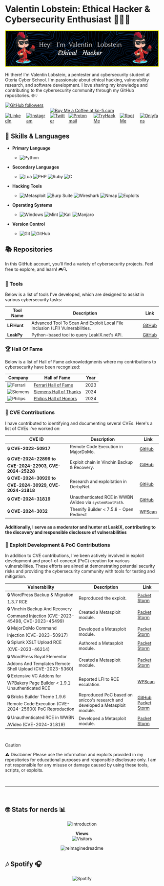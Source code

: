 # Valentin Lobstein: Ethical Hacker & Cybersecurity Enthusiast 👨‍💻🔐

![](./github-header-image.png)

<!-- 
🥚🎉 Congratulations! You found the hidden Easter egg! 🎉🥚

Here's a secret message just for you:
"Always be curious and never stop learning!"

If you want to share that you found the Easter egg, tweet me @Chocapikk_!
-->

Hi there! I'm Valentin Lobstein, a pentester and cybersecurity student at Oteria Cyber School. I'm passionate about ethical hacking, vulnerability research, and software development. I love sharing my knowledge and contributing to the cybersecurity community through my GitHub repositories. 🌐💡

<a href="https://github.com/Chocapikk" target="_blank">
    <img src="https://img.shields.io/github/followers/Chocapikk?style=social" alt="GitHub followers" />
</a>
<div style="display: flex; justify-content: center; gap: 10px;">
    <a href="https://ko-fi.com/Chocapikk" target="_blank">
        <img height="40" style="border: 0; height: 40px;" src="https://az743702.vo.msecnd.net/cdn/kofi3.png?v=0" border="0" alt="Buy Me a Coffee at ko-fi.com" />
    </a>
</div>
<div style="display: flex; justify-content: center; align-items: center; gap: 10px;">
    <a href="https://www.linkedin.com/in/valentin-l1337/" target="_blank">
        <img src="https://img.shields.io/badge/LinkedIn-%230077B5.svg?&style=for-the-badge&logo=linkedin&logoColor=white" alt="LinkedIn" />
    </a>
    <a href="https://www.instagram.com/ch0c4p1kk/" target="_blank">
        <img src="https://img.shields.io/badge/Instagram-%23E4405F.svg?&style=for-the-badge&logo=instagram&logoColor=white" alt="Instagram" />
    </a>
    <a href="https://www.twitter.com/Chocapikk_" target="_blank">
        <img src="https://img.shields.io/badge/Twitter-%23000000.svg?&style=for-the-badge&logo=x&logoColor=white" alt="Twitter" />
    </a>
    <a href="mailto:balgogan@protonmail.com" target="_blank">
        <img src="https://img.shields.io/badge/Protonmail-%23640c8a.svg?&style=for-the-badge&logo=protonmail&logoColor=white" alt="Protonmail" />
    </a>
    <a href="https://tryhackme.com/p/Chocapik" target="_blank">
        <img src="https://img.shields.io/badge/TryHackMe-%230b0557.svg?&style=for-the-badge&logo=tryhackme&logoColor=white" alt="TryHackMe" />
    </a>
    <a href="https://root-me.org/Chocapikk" target="_blank">
        <img src="https://img.shields.io/badge/RootMe-%2313ad05.svg?&style=for-the-badge&logo=rootme&logoColor=white" alt="RootMe" />
    </a>
    <a href="https://www.youtube.com/watch?v=dQw4w9WgXcQ" target="_blank">
        <img src="https://img.shields.io/badge/OnlyFans-%231877F2.svg?&style=for-the-badge&logo=onlyfans&logoColor=white" alt="Onlyfans" />
    </a>
</div>

## 🧰 Skills & Languages

- **Primary Language**
  - ![Python](https://img.shields.io/badge/Python-%233776AB.svg?&style=for-the-badge&logo=python&logoColor=white)

- **Secondary Languages**  
  - ![Lua](https://img.shields.io/badge/Lua-%232C2D72.svg?&style=for-the-badge&logo=lua&logoColor=white) ![PHP](https://img.shields.io/badge/PHP-%23777BB4.svg?&style=for-the-badge&logo=php&logoColor=white) ![Ruby](https://img.shields.io/badge/Ruby-%23CC342D.svg?&style=for-the-badge&logo=ruby&logoColor=white) ![C](https://img.shields.io/badge/C-%23A8B9CC.svg?&style=for-the-badge&logo=c&logoColor=white)

- **Hacking Tools**
  - ![Metasploit](https://img.shields.io/badge/Metasploit-%23000000.svg?&style=for-the-badge&logo=metasploit&logoColor=blue) ![Burp Suite](https://img.shields.io/badge/Burp_Suite-%23ff7b00.svg?&style=for-the-badge&logo=burp-suite&logoColor=white) ![Wireshark](https://img.shields.io/badge/Wireshark-%236671AB.svg?&style=for-the-badge&logo=wireshark&logoColor=white) ![Nmap](https://img.shields.io/badge/Nmap-%23000000.svg?&style=for-the-badge&logo=nmap&logoColor=green) ![Exploits](https://img.shields.io/badge/My%20Own%20Exploits-%23FF4500.svg?&style=for-the-badge&logo=security&logoColor=white)

- **Operating Systems**
  - ![Windows](https://img.shields.io/badge/Windows-10,%2011-%230078D6.svg?&style=for-the-badge&logo=windows&logoColor=white) ![Mint](https://img.shields.io/badge/Linux-Mint-%286BE43.svg?&style=for-the-badge&logo=linuxmint&logoColor=white) ![Kali](https://img.shields.io/badge/Kali-%2300c8ff.svg?&style=for-the-badge&logo=kalilinux&logoColor=white) ![Manjaro](https://img.shields.io/badge/Manjaro-%2334be5b.svg?&style=for-the-badge&logo=manjaro&logoColor=white)

- **Version Control**
  - ![Git](https://img.shields.io/badge/Git-%23F05032.svg?&style=for-the-badge&logo=git&logoColor=white) ![GitHub](https://img.shields.io/badge/GitHub-%23181717.svg?&style=for-the-badge&logo=github&logoColor=white)

## 📚 Repositories

In this GitHub account, you'll find a variety of cybersecurity projects. Feel free to explore, and learn! 🎮🔍

### 📁 Tools

Below is a list of tools I've developed, which are designed to assist in various cybersecurity tasks:

| Tool Name | Description | Link |
|-----------|-------------|------|
| **LFIHunt** | Advanced Tool To Scan And Exploit Local File Inclusion (LFI) Vulnerabilities. | [GitHub](https://github.com/Chocapikk/LFIHunt) |
| **LeakPy** | Python-based tool to query LeakIX.net's API. | [GitHub](https://github.com/Chocapikk/LeakPy) |

### 🏆 Hall Of Fame

Below is a list of Hall of Fame acknowledgments where my contributions to cybersecurity have been recognized:

| Company | Hall of Fame | Year |
|---------|--------------|------|
| ![Ferrari](https://img.shields.io/badge/-Ferrari-red?style=plastic&logo=ferrari&logoColor=white) | [Ferrari Hall of Fame](https://www.ferrari.com/fr-FR/hall-of-fame-responsible-disclosure-programme) | 2023 |
| ![Siemens](https://img.shields.io/badge/-Siemens-blue?style=plastic&logo=siemens&logoColor=white) | [Siemens Hall of Thanks](https://www.siemens.com/global/en/products/services/cert/hall-of-thanks.html) | 2024 |
| ![Philips](https://img.shields.io/badge/-Philips-blue?style=plastic&logo=philips&logoColor=white) | [Philips Hall of Honors](https://www.philips.com/a-w/security/coordinated-vulnerability-disclosure/hall-of-honors.html) | 2024 |

### 🚨 CVE Contributions

I have contributed to identifying and documenting several CVEs. Here's a list of CVEs I've worked on:

| CVE ID | Description | Link |
|--------|-------------|------|
| 🔒 **CVE-2023-50917** | Remote Code Execution in MajorDoMo. | [GitHub](https://github.com/Chocapikk/CVE-2023-50917) |
| 🔒 **CVE-2024-22899 to CVE-2024-22903, CVE-2024-25228** | Exploit chain in Vinchin Backup & Recovery. | [GitHub](https://github.com/Chocapikk/CVE-2024-22899-to-22903-ExploitChain) |
| 🔒 **CVE-2024-30920 to CVE-2024-30929, CVE-2024-31818** | Research and exploitation in DerbyNet. | [GitHub](https://github.com/Chocapikk/derbynet-research) |
| 🔒 **CVE-2024-31819** | Unauthenticated RCE in WWBN AVideo via `systemRootPath`. | [GitHub](https://github.com/Chocapikk/CVE-2024-31819) |
| 🔒 **CVE-2024-3032** | Themify Builder < 7.5.8 - Open Redirect | [WPScan](https://wpscan.com/vulnerability/d130a60c-c36b-4994-9b0e-e52cd7f99387/) |


#### Additionally, I serve as a moderator and hunter at LeakIX, contributing to the discovery and responsible disclosure of vulnerabilities

### 🚨 Exploit Development & PoC Contributions

In addition to CVE contributions, I've been actively involved in exploit development and proof-of-concept (PoC) creation for various vulnerabilities. These efforts are aimed at demonstrating potential security risks and providing the cybersecurity community with tools for testing and mitigation.

| Vulnerability | Description | Link |
|---------------|-------------|------|
| 🔒 WordPress Backup & Migration 1.3.7 RCE | Reproduced the exploit. | [Packet Storm](https://packetstormsecurity.com/files/176638/WordPress-Backup-Migration-1.3.7-Remote-Command-Execution.html) |
| 🔒 Vinchin Backup And Recovery Command Injection (CVE-2023-45498, CVE-2023-45499) | Created a Metasploit module. | [Packet Storm](https://packetstormsecurity.com/files/176289/Vinchin-Backup-And-Recovery-Command-Injection.html) |
| 🔒 MajorDoMo Command Injection (CVE-2023-50917) | Developed a Metasploit module. | [Packet Storm](https://packetstormsecurity.com/files/176669/MajorDoMo-Command-Injection.html) |
| 🔒 Splunk XSLT Upload RCE (CVE-2023-46214) | Authored a Metasploit module. | [Packet Storm](https://packetstormsecurity.com/files/176154/Splunk-XSLT-Upload-Remote-Code-Execution.html) |
| 🔒 WordPress Royal Elementor Addons And Templates Remote Shell Upload (CVE-2023-5360) | Created a Metasploit module. | [Packet Storm](https://packetstormsecurity.com/files/175992/WordPress-Royal-Elementor-Addons-And-Templates-Remote-Shell-Upload.html) |
| 🔒 Extensive VC Addons for WPBakery Page Builder < 1.9.1 Unauthenticated RCE | Reported LFI to RCE escalation. | [WPScan](https://wpscan.com/vulnerability/239ea870-66e5-4754-952e-74d4dd60b809/) |
| 🔒 Bricks Builder Theme 1.9.6 Remote Code Execution (CVE-2024-25600) PoC Reproduction | Reproduced PoC based on snicco's research and developed a Metasploit module. | [GitHub](https://github.com/Chocapikk/CVE-2024-25600)<br>[Packet Storm](https://packetstormsecurity.com/files/177801/WordPress-Bricks-Builder-Theme-1.9.6-Remote-Code-Execution.html) |
| 🔒 Unauthenticated RCE in WWBN AVideo (CVE-2024-31819) | Developed a Metasploit module. | [Packet Storm](https://packetstormsecurity.com/files/178659/AVideo-WWBNIndex-Plugin-Unauthenticated-Remote-Code-Execution.html) |


</br>

> [!CAUTION]
> ⚠️ Disclaimer
> Please use the information and exploits provided in my repositories for educational purposes and responsible disclosure only. I am not responsible for any misuse or damage caused by using these tools, scripts, or exploits.

</br>

---

</br>

## 🤓 Stats for nerds 📊

<p align="center">
  <img src="https://readme-typing-svg.herokuapp.com?font=JetBrains+Mono&duration=2000&color=00FF00&center=true&vCenter=true&lines=root@fbi.gov:~%23" alt="Introduction">
</p>

<p align="center">
  <strong>Views</strong>
  <br>
  <img src="https://profile-counter.glitch.me/Chocapikk/count.svg" alt="Visitors">
</p>

<p align="center">
  <img src="https://myreadme.vercel.app/api/embed/Chocapikk?panels=userstatistics,toprepositories,toplanguages,commitgraph" alt="reimaginedreadme">
</p>

## 🎶 Spotify 🎧

<p align="center">
  <img src="https://spotify-recently-played-readme.vercel.app/api?user=oo9aiy0bxg2zdatiwj3enp2pa&count=6" alt="Spotify">
</p>

